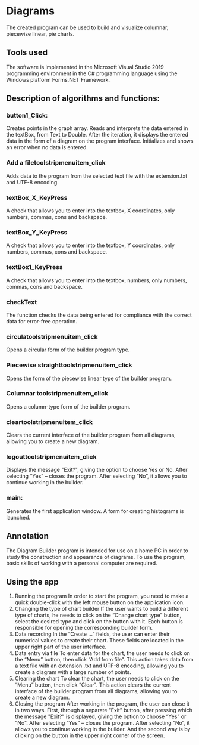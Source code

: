# Diagrams
The created program can be used to build and visualize columnar, piecewise linear, pie charts.

## Tools used
The software is implemented in the Microsoft Visual Studio 2019 programming environment in the C# programming language using the Windows platform Forms.NET Framework.

## Description of algorithms and functions: 
### button1_Click:
Creates points in the graph array. Reads and interprets the data entered in the textBox, from Text to Double. After the iteration, it displays the entered data in the form of a diagram on the program interface. Initializes and shows an error when no data is entered.
### Add a filetoolstripmenuitem_click
Adds data to the program from the selected text file with the extension.txt and UTF-8 encoding.
### textBox_X_KeyPress
A check that allows you to enter into the textbox, X coordinates, only numbers, commas, cons and backspace.
### textBox_Y_KeyPress
A check that allows you to enter into the textbox, Y coordinates, only numbers, commas, cons and backspace.
### textBox1_KeyPress
A check that allows you to enter into the textbox, numbers, only numbers, commas, cons and backspace.
### checkText
The function checks the data being entered for compliance with the correct data for error-free operation.
### circulatoolstripmenuitem_click
Opens a circular form of the builder program type.
### Piecewise straighttoolstripmenuitem_click
Opens the form of the piecewise linear type of the builder program.
### Columnar toolstripmenuitem_click
Opens a column-type form of the builder program.
### cleartoolstripmenuitem_click
Clears the current interface of the builder program from all diagrams, allowing you to create a new diagram.
### logouttoolstripmenuitem_click
Displays the message "Exit?", giving the option to choose Yes or No. After selecting “Yes” – closes the program. After selecting “No”, it allows you to continue working in the builder.
### main:
Generates the first application window. A form for creating histograms is launched.



## Annotation
The Diagram Builder program is intended for use on a home PC in order to study the construction and appearance of diagrams. To use the program, basic skills of working with a personal computer are required.

## Using the app
1) Running the program
In order to start the program, you need to make a quick double-click with the left mouse button on the application icon.
2) Changing the type of chart builder
If the user wants to build a different type of charts, he needs to click on the “Change chart type” button, select the desired type and click on the button with it. Each button is responsible for opening the corresponding builder form.
3) Data recording
In the “Create ...” fields, the user can enter their numerical values to create their chart. These fields are located in the upper right part of the user interface.
4) Data entry via file
To enter data for the chart, the user needs to click on the “Menu” button, then click “Add from file". This action takes data from a text file with an extension .txt and UTF-8 encoding, allowing you to create a diagram with a large number of points.
5) Clearing the chart
To clear the chart, the user needs to click on the “Menu” button, then click “Clear". This action clears the current interface of the builder program from all diagrams, allowing you to create a new diagram.
6) Closing the program
After working in the program, the user can close it in two ways. First, through a separate “Exit” button, after pressing which the message "Exit?" is displayed, giving the option to choose “Yes” or “No". After selecting “Yes” – closes the program. After selecting “No”, it allows you to continue working in the builder. And the second way is by clicking on the button in the upper right corner of the screen.
